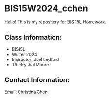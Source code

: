 # BIS15W2024_cchen

Hello! This is my repository for BIS 15L Homework.

## Class Information:
- BIS15L
- Winter 2024
- Instructor: Joel Ledford
- TA: Bryshal Moore

## Contact Information:

Email: [Christina Chen](omqchen@ucdavis.edu)